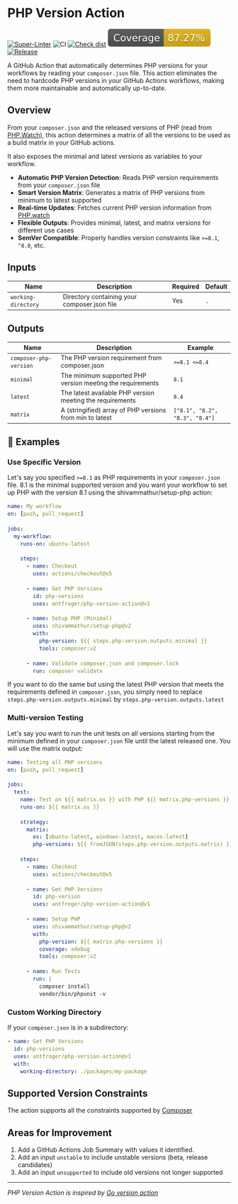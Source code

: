 # PHP Version Action

[![Super-Linter](https://github.com/antfroger/php-version-action/actions/workflows/linter.yml/badge.svg)](https://github.com/antfroger/php-version-action)
![CI](https://github.com/antfroger/php-version-action/actions/workflows/ci.yml/badge.svg)
[![Check dist](https://github.com/antfroger/php-version-action/actions/workflows/check-dist.yml/badge.svg)](https://github.com/antfroger/php-version-action/workflows/check-dist.yml)
[![Coverage](./badges/coverage.svg)](./badges/coverage.svg)
[![Release](https://img.shields.io/github/release/antfroger/php-version-action.svg?style=flat-square)](https://github.com/antfroger/php-version-action/releases)

A GitHub Action that automatically determines PHP versions for your workflows by reading your `composer.json` file. This
action eliminates the need to hardcode PHP versions in your GitHub Actions workflows, making them more maintainable and
automatically up-to-date.

## Overview

From your `composer.json` and the released versions of PHP (read from [PHP.Watch](https://php.watch)), this action
determines a matrix of all the versions to be used as a build matrix in your GitHub actions.

It also exposes the minimal and latest versions as variables to your workflow.

- **Automatic PHP Version Detection**: Reads PHP version requirements from your `composer.json` file
- **Smart Version Matrix**: Generates a matrix of PHP versions from minimum to latest supported
- **Real-time Updates**: Fetches current PHP version information from [PHP.watch](https://php.watch)
- **Flexible Outputs**: Provides minimal, latest, and matrix versions for different use cases
- **SemVer Compatible**: Properly handles version constraints like `>=8.1`, `^8.0`, etc.

## Inputs

| Name                | Description                                  | Required | Default |
| ------------------- | -------------------------------------------- | -------- | ------- |
| `working-directory` | Directory containing your composer.json file | Yes      | `.`     |

## Outputs

| Name                   | Description                                                | Example                        |
| ---------------------- | ---------------------------------------------------------- | ------------------------------ |
| `composer-php-version` | The PHP version requirement from composer.json             | `>=8.1 <=8.4`                  |
| `minimal`              | The minimum supported PHP version meeting the requirements | `8.1`                          |
| `latest`               | The latest available PHP version meeting the requirements  | `8.4`                          |
| `matrix`               | A (stringified) array of PHP versions from min to latest   | `["8.1", "8.2", "8.3", "8.4"]` |

## 📖 Examples

### Use Specific Version

Let's say you specified `>=8.1` as PHP requirements in your `composer.json` file. 8.1 is the minimal supported version
and you want your workflow to set up PHP with the version 8.1 using the shivammathur/setup-php action:

```yaml
name: My workflow
on: [push, pull_request]

jobs:
  my-workflow:
    runs-on: ubuntu-latest

    steps:
      - name: Checkout
        uses: actions/checkout@v5

      - name: Get PHP Versions
        id: php-versions
        uses: antfroger/php-version-action@v1

      - name: Setup PHP (Minimal)
        uses: shivammathur/setup-php@v2
        with:
          php-version: ${{ steps.php-version.outputs.minimal }}
          tools: composer:v2

      - name: Validate composer.json and composer.lock
        run: composer validate
```

If you want to do the same but using the latest PHP version that meets the requirements defined in `composer.json`, you
simply need to replace `steps.php-version.outputs.minimal` by `steps.php-version.outputs.latest`

### Multi-version Testing

Let's say you want to run the unit tests on all versions starting from the minimum defined in your `composer.json` file
until the latest released one. You will use the matrix output:

```yaml
name: Testing all PHP versions
on: [push, pull_request]

jobs:
  test:
    name: Test on ${{ matrix.os }} with PHP ${{ matrix.php-versions }}
    runs-on: ${{ matrix.os }}

    strategy:
      matrix:
        os: [ubuntu-latest, windows-latest, macos-latest]
        php-versions: ${{ fromJSON(steps.php-version.outputs.matrix) }}

    steps:
      - name: Checkout
        uses: actions/checkout@v5

      - name: Get PHP Versions
        id: php-version
        uses: antfroger/php-version-action@v1

      - name: Setup PHP
        uses: shivammathur/setup-php@v2
        with:
          php-version: ${{ matrix.php-versions }}
          coverage: xdebug
          tools: composer:v2

      - name: Run Tests
        run: |
          composer install
          vendor/bin/phpunit -v
```

### Custom Working Directory

If your `composer.json` is in a subdirectory:

```yaml
- name: Get PHP Versions
  id: php-versions
  uses: antfroger/php-version-action@v1
  with:
    working-directory: ./packages/my-package
```

## Supported Version Constraints

The action supports all the constraints supported by
[Composer](https://getcomposer.org/doc/articles/versions.md#writing-version-constraints)

## Areas for Improvement

1. Add a GitHub Actions Job Summary with values it identified.
2. Add an input `unstable` to include unstable versions (beta, release candidates)
3. Add an input `unsupported` to include old versions not longer supported

---

_PHP Version Action is inspired by [Go version action](https://github.com/arnested/go-version-action/tree/main)_
